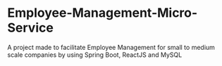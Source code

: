 # Employee-Management-Micro-Service
A project made to facilitate Employee Management for small to medium scale companies by using Spring Boot, ReactJS and MySQL
